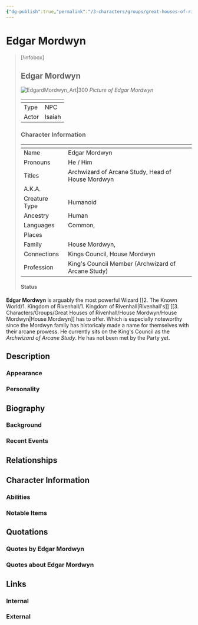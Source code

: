 ```yaml
---
{"dg-publish":true,"permalink":"/3-characters/groups/great-houses-of-rivenhall/house-mordwyn/edgar-mordwyn/","dgPassFrontmatter":true}
---
```


# Edgar Mordwyn
> [!infobox] 
> ## Edgar Mordwyn
> ![EdgardMordwyn_Art|300](https://cdnb.artstation.com/p/assets/images/images/063/187/687/large/sunstrike-studios-pathfinder-portraits-artstation-vk-01.jpg?1684930811)
> *Picture of Edgar Mordwyn*
> <table><thead><tr><th></th><th></th></tr></thead><tbody><tr><td>Type</td><td>NPC</td></tr><tr><td>Actor</td><td>Isaiah</td></tr></tbody></table>
> <h3> Character Information </h3>
> <table><thead><tr><th></th><th></th></tr></thead><tbody><tr><td>Name</td><td>Edgar Mordwyn</td></tr><tr><td>Pronouns</td><td>He / Him</td></tr><tr><td>Titles</td><td>Archwizard of Arcane Study, Head of House Mordwyn</td></tr><tr><td>A.K.A.</td><td></td></tr><tr><td>Creature Type</td><td>Humanoid</td></tr><tr><td>Ancestry</td><td>Human</td></tr><tr><td>Languages</td><td>Common,</td></tr><tr><td>Places</td><td></td></tr><tr><td>Family</td><td>House Mordwyn,</td></tr><tr><td>Connections</td><td>Kings Council, House Mordwyn</td></tr><tr><td>Profession</td><td>King's Council Member (Archwizard of Arcane Study)</td></tr></tbody></table>
> <h4> Status </h4>


**Edgar Mordwyn** is arguably the most powerful Wizard [[2. The Known World/1. Kingdom of Rivenhall/1. Kingdom of Rivenhall\|Rivenhall's]] [[3. Characters/Groups/Great Houses of Rivenhall/House Mordwyn/House Mordwyn\|House Mordwyn]] has to offer. Which is especially noteworthy since the Mordwyn family has historicaly made a name for themselves with their arcane prowess. He currently sits on the King's Council as the *Archwizard of Arcane Study*. He has not been met by the Party yet.

## Description
### Appearance
### Personality
## Biography
### Background
### Recent Events
## Relationships
## Character Information
### Abilities
### Notable Items
## Quotations
### Quotes by Edgar Mordwyn
### Quotes about Edgar Mordwyn
## Links
### Internal
### External


